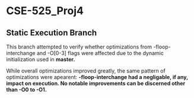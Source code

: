 # CSE-525_Proj4
## Static Execution Branch
This branch attempted to verify whether optimizations from -floop-interchange and -O[0-3] flags were affected due to the dynamic initialization used in **master.**

While overall optimizations improved greatly, the same pattern of optimizations were apearent: **-floop-interchange had a negligable, if any, impact on execution. No notable improvements can be discerned other than -O0 to -O1.**
